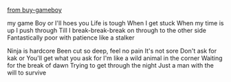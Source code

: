 [from buy-gameboy](./english/buy-gameboy/buy-gameboy.md)

my game
Boy or I'll hoes you
Life is tough
When I get stuck
When my time is up
I push through
Till I break-break-break
on through to the other side
Fantastically poor with patience like a stalker

Ninja is hardcore
Been cut so deep, feel no pain
It's not sore
Don't ask for kak or
You'll get what you ask for
I'm like a wild animal in the corner
Waiting for the break of dawn
Trying to get through the night
Just a man with the will to survive